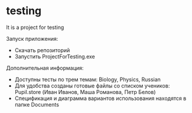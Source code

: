 # testing
It is a project for testing

Запуск приложения:
* Скачать репозиторий
* Запустить ProjectForTesting.exe

Дополнительная информация:
* Доступны тесты по трем темам: Biology, Physics, Russian
* Для удобства созданы готовые файлы со списком учеников: Pupil.store (Иван Иванов, Маша Романова, Петр Белов)
* Спецификация и диаграмма вариантов использования находятся в папке Documents
